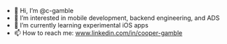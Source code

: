 - 👋 Hi, I’m @c-gamble
- 👀 I’m interested in mobile development, backend engineering, and ADS
- 🌱 I’m currently learning experimental iOS apps 
- 📫 How to reach me: www.linkedin.com/in/cooper-gamble

